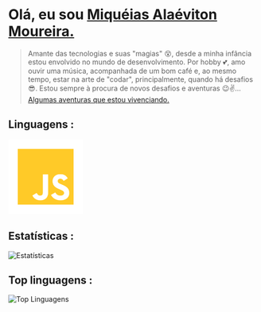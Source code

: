 # Olá, eu sou [ Miquéias Alaéviton Moureira. ](https://github.com/miqueias-moureira)

> Amante das tecnologias e suas "magias" 😵, desde a minha infância estou envolvido no mundo de desenvolvimento. Por hobby 💕, amo ouvir uma música, acompanhada de um bom café e, ao mesmo tempo, estar na arte de "codar", principalmente, quando há desafios 😎. Estou sempre à procura de novos desafios e aventuras 😉✌... [ Algumas aventuras que estou vivenciando. ](https://www.udemy.com/user/miqueias-alaeviton-moureira/) 

## Linguagens : <br/>
<img src="https://raw.githubusercontent.com/miqueias-moureira/miqueias-moureira/master/assets/js.png" width="150">

## Estatísticas : <br/>
![ Estatísticas ](https://github-readme-stats.vercel.app/api?username=miqueias-moureira&show_icons=true&theme=radical)

## Top linguagens : <br/>
![ Top Linguagens ](https://github-readme-stats.vercel.app/api/top-langs/?username=miqueias-moureira)

<!--
**miqueias-moureira/miqueias-moureira** is a ✨ _special_ ✨ repository because its `README.md` (this file) appears on your GitHub profile.

Here are some ideas to get you started:

- 🔭 I’m currently working on ...
- 🌱 I’m currently learning ...
- 👯 I’m looking to collaborate on ...
- 🤔 I’m looking for help with ...
- 💬 Ask me about ...
- 📫 How to reach me: ...
- 😄 Pronouns: ...
- ⚡ Fun fact: ...
-->
